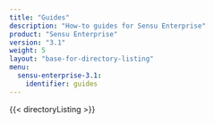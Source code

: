 ```yaml
---
title: "Guides"
description: "How-to guides for Sensu Enterprise"
product: "Sensu Enterprise"
version: "3.1"
weight: 5
layout: "base-for-directory-listing"
menu:
  sensu-enterprise-3.1:
    identifier: guides
---
```


{{< directoryListing >}}
